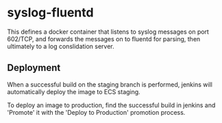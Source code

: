 # syslog-fluentd


This defines a docker container that listens to syslog messages on port 602/TCP,
and forwards the messages on to fluentd for parsing, then ultimately to a log conslidation server.

Deployment
----------

When a successful build on the staging branch is performed,
jenkins will automatically deploy the image to ECS staging.

To deploy an image to production,
find the successful build in jenkins and 'Promote' it with the 'Deploy to Production' promotion process.

